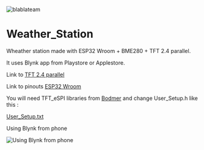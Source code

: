 ![blablateam](https://user-images.githubusercontent.com/29018157/121648752-1d478c00-ca98-11eb-948f-0f0667f0750b.png)


# Weather_Station
Wheather station made with ESP32 Wroom + BME280 + TFT 2.4 parallel.

It uses Blynk app from Playstore or Applestore.

Link to [TFT 2.4 parallel](http://www.lcdwiki.com/2.4inch_Arduino_Display)

Link to pinouts [ESP32 Wroom](https://learn.upesy.com/fr/boards/ESP32_Wroom_DevKit.html)


You will need TFT_eSPI libraries from [Bodmer](https://github.com/Bodmer/TFT_eSPI) and change User_Setup.h like this :

[User_Setup.txt](https://github.com/kramer04/Weather_Station/files/6636456/User_Setup.txt)


Using Blynk from phone

![Using Blynk from phone](https://user-images.githubusercontent.com/29018157/121650505-e7a3a280-ca99-11eb-8593-2dd90c1d4df6.jpg)

